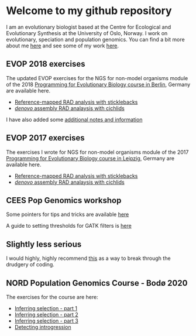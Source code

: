 # Welcome to my github repository

I am an evolutionary biologist based at the Centre for Ecological and Evolutionary Synthesis at the University of Oslo, Norway. I work on evolutionary, speciation and population genomics. You can find a bit more about me [here](http://www.mn.uio.no/cees/english/people/researcher-postdoc/msravine/) and see some of my work [here](https://scholar.google.co.uk/citations?user=GfpvKBwAAAAJ&hl=en&oi=ao).

## EVOP 2018 exercises

The updated EVOP exercises for the NGS for non-model organisms module of the 2018 [Programming for Evolutionary Biology course in Berlin](http://evop.bioinf.uni-leipzig.de/?page_id=7), Germany are available here.

- [Reference-mapped RAD analysis with sticklebacks](exercise_1_reference_2018.md)
- [_denovo_ assembly RAD analaysis with cichlids](exercise_2_denovo_2018.md)

I have also added some [additional notes and information](extra_notes_2018.md)

## EVOP 2017 exercises

The exercises I wrote for NGS for non-model organisms module of the 2017 [Programming for Evolutionary Biology course in Leipzig](http://evop.bioinf.uni-leipzig.de/?page_id=7), Germany are available here.

- [Reference-mapped RAD analysis with sticklebacks](exercise_1_reference.md)
- [_denovo_ assembly RAD analaysis with cichlids](exercise_2_denovo.md)

## CEES Pop Genomics workshop

Some pointers for tips and tricks are available [here](CEES_tips_&_tricks.md)

A guide to setting thresholds for GATK filters is [here](https://markravinet.github.io/sparrow_SNP_thresholds.html)

## Slightly less serious

I would highly, highly recommend [this](http://musicforprogramming.net/) as a way to break through the drudgery of coding.

## NORD Population Genomics Course - Bodø 2020

The exercises for the course are here:

- [Inferring selection - part 1](inferring_selection_part1.md)
- [Inferring selection - part 2](inferring_selection_part2.md)
- [Inferring selection - part 3](inferring_selection_part3.md)
- [Detecting introgression](Detecting_introgression.md)
